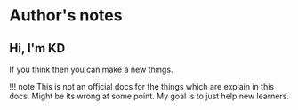 # Author's notes

## Hi, I'm KD

If you think then you can make a new things.

!!! note
    This is not an official docs for the things which are explain in this docs. Might be its wrong at some point. My goal is to just help new learners.
